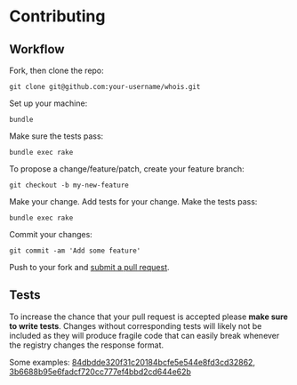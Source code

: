 # Contributing

## Workflow

Fork, then clone the repo:

```
git clone git@github.com:your-username/whois.git
```

Set up your machine:

```
bundle
```

Make sure the tests pass:

```
bundle exec rake
```

To propose a change/feature/patch, create your feature branch:

```
git checkout -b my-new-feature
```

Make your change. Add tests for your change. Make the tests pass:

```
bundle exec rake
```

Commit your changes:

```
git commit -am 'Add some feature'
```

Push to your fork and [submit a pull request](https://github.com/weppos/whois/compare/).


## Tests

To increase the chance that your pull request is accepted please **make sure to write tests**. Changes without corresponding tests will likely not be included as they will produce fragile code that can easily break whenever the registry changes the response format.

Some examples: [84dbdde320f31c20184bcfe5e544e8fd3cd32862](https://github.com/weppos/whois/commit/84dbdde320f31c20184bcfe5e544e8fd3cd32862), [3b6688b95e6fadcf720cc777ef4bbd2cd644e62b](https://github.com/weppos/whois/commit/3b6688b95e6fadcf720cc777ef4bbd2cd644e62b)

